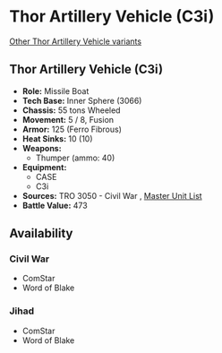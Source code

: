# Thor Artillery Vehicle (C3i) 

[Other Thor Artillery Vehicle variants](../thor_artillery_vehicle.md) 

## Thor Artillery Vehicle (C3i) 

- **Role:** Missile Boat 
- **Tech Base:** Inner Sphere (3066) 
- **Chassis:** 55 tons Wheeled 
- **Movement:** 5 / 8, Fusion 
- **Armor:** 125 (Ferro Fibrous) 
- **Heat Sinks:** 10 (10) 
- **Weapons:** 
  - Thumper (ammo: 40) 
- **Equipment:** 
  - CASE 
  - C3i 
- **Sources:** TRO 3050 - Civil War , [Master Unit List](http://masterunitlist.info/Unit/Details/3187/thor-artillery-vehicle-c3i) 
- **Battle Value:** 473 

## Availability 

### Civil War 

- ComStar 
- Word of Blake 

### Jihad 

- ComStar 
- Word of Blake 

